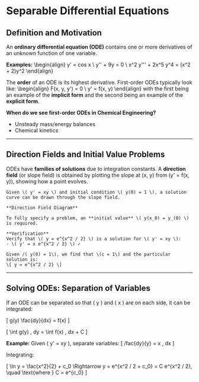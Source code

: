 # Separable Differential Equations
## Definition and Motivation

An **ordinary differential equation (ODE)** contains one or more derivatives of an unknown function of one variable.

**Examples:**
\begin{align} 
y' = cos x \\
y'' + 9y = 0 \\
x^2 y''' + 2x^5 y^4 = (x^2 + 2)y^2
\end{align}
                                                                                                                  
The **order** of an ODE is its highest derivative. First-order ODEs typically look like:
\begin{align}
F(x, y, y') = 0 \\
y' = f(x, y)
\end{align}
with the first being an example of the **implicit form** and the second being an example of the **explicit form**.

**When do we see first-order ODEs in Chemical Engineering?**
- Unsteady mass/energy balances
- Chemical kinetics

---

## Direction Fields and Initial Value Problems

ODEs have **families of solutions** due to integration constants. A **direction field** (or slope field) is obtained by plotting the slope at (x, y) from (y' = f(x, y)), showing how a point evolves.

````{example} Initial Value Problem
Given \( y' = xy \) and initial condition \( y(0) = 1 \), a solution curve can be drawn through the slope field.

**Direction Field Diagram**

To fully specify a problem, an **initial value** \( y(x_0) = y_(0) \) is required.

**Verification**
Verify that \( y = e^{x^2 / 2} \) is a solution for \( y' = xy \):
- \( y' = x e^{x^2 / 2} \) ✓

Given /( y(0) = 1\), we find that \(c = 1\) and the particular solution is:
\[ y = e^{x^2 / 2} \]
````

___

## Solving ODEs: Separation of Variables

If an ODE can be separated so that \( y \) and \( x \) are on each side, it can be integrated:

\[ g(y) \fac{dy}{dx} = f(x) \]

\[ \int g(y) \, dy = \int f(x) \, dx + C \]

**Example:**
Given \( y' = xy \), separate variables:
\[ /fac{dy}{y} = x \, dx \]

Integrating:

\[ \ln y = \fac{x^2}{2} + c_0 \Rightarrow y = e^{x^2 / 2 + c_0} = C e^{x^2 / 2}, \quad \text{where } C = e^{c_0} \]